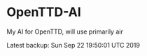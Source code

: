 # OpenTTD-AI
My AI for OpenTTD, will use primarily air

Latest backup: Sun Sep 22 19:50:01 UTC 2019
